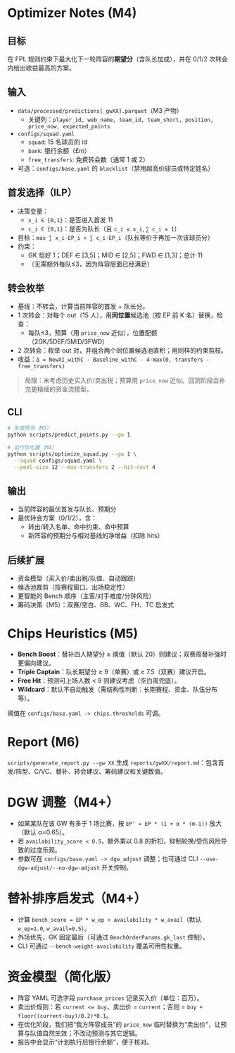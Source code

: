 # Optimizer Notes (M4)

## 目标
在 FPL 规则约束下最大化下一轮阵容的**期望分**（含队长加成），并在 0/1/2 次转会内给出收益最高的方案。

## 输入
- `data/processed/predictions[_gwXX].parquet`（M3 产物）
  - 关键列：`player_id, web_name, team_id, team_short, position, price_now, expected_points`
- `configs/squad.yaml`
  - `squad`: 15 名球员的 id
  - `bank`: 银行余额（£m）
  - `free_transfers`: 免费转会数（通常 1 或 2）
- 可选：`configs/base.yaml` 的 `blacklist`（禁用超高价球员或特定姓名）

## 首发选择（ILP）
- 决策变量：
  - `x_i ∈ {0,1}`：是否进入首发 11
  - `c_i ∈ {0,1}`：是否为队长（且 `c_i ≤ x_i`, `∑ c_i = 1`）
- 目标：`max ∑ x_i·EP_i + ∑ c_i·EP_i`（队长等价于再加一次该球员分）
- 约束：
  - GK 恰好 1；DEF ∈ [3,5]；MID ∈ [2,5]；FWD ∈ [1,3]；总计 11
  - （无需额外每队≤3，因为阵容层面已经满足）

## 转会枚举
- 基线：不转会，计算当前阵容的首发 + 队长分。
- 1 次转会：对每个 out（15 人），用**同位置**候选池（按 EP 前 K 名）替换，检查：
  - 每队≤3，预算（用 `price_now` 近似），位置配额（2GK/5DEF/5MID/3FWD）
- 2 次转会：枚举 out 对，并组合两个同位置候选池直积；用同样的约束剪枝。
- 收益：`Δ = NewXI_withC - Baseline_withC - 4·max(0, transfers - free_transfers)`

> 局限：未考虑历史买入价/卖出税；预算用 `price_now` 近似。回测阶段会补充更精细的资金流模型。

## CLI
```bash
# 生成预测（M3）
python scripts/predict_points.py --gw 1

# 运行优化器（M4）
python scripts/optimize_squad.py --gw 1 \
  --squad configs/squad.yaml \
  --pool-size 12 --max-transfers 2 --hit-cost 4
```

## 输出
- 当前阵容的最优首发与队长、预期分
- 最优转会方案（0/1/2），含：
  - 转出/转入名单、命中约束、命中预算
  - 新阵容的预期分与相对基线的净增益（扣除 hits）

## 后续扩展
- 资金模型（买入价/卖出税/队值、自动跟踪）
- 候选池裁剪（按赛程窗口、出场稳定性）
- 更智能的 Bench 顺序（主客/对手难度/分钟风险）
- 筹码决策（M5）：双赛/空白、BB、WC、FH、TC 启发式

# Chips Heuristics (M5)

- **Bench Boost**：替补四人期望分 ≥ 阈值（默认 20）则建议；双赛周替补强时更偏向建议。
- **Triple Captain**：队长期望分 ≥ 9（单赛）或 ≥ 7.5（双赛）建议开启。
- **Free Hit**：预测可上场人数 < 9 则建议考虑（空白周兜底）。
- **Wildcard**：默认不自动触发（需结构性判断：长期赛程、资金、队伍分布等）。

阈值在 `configs/base.yaml -> chips.thresholds` 可调。

# Report (M6)
`scripts/generate_report.py --gw XX` 生成
`reports/gwXX/report.md`：包含首发/阵型、C/VC、替补、转会建议、筹码建议和关键数值。

# DGW 调整（M4+）
- 如果某队在该 GW 有多于 1 场比赛，按 `EP' = EP * (1 + α * (m-1))` 放大（默认 α=0.65）。
- 若 `availability_score < 0.5`，额外乘以 0.8 的折扣，抑制轮换/受伤风险导致的过度乐观。
- 参数可在 `configs/base.yaml -> dgw_adjust` 调整；也可通过 CLI `--use-dgw-adjust/--no-dgw-adjust` 开关控制。

# 替补排序启发式（M4+）
- 计算 `bench_score = EP * w_ep + availability * w_avail`（默认 `w_ep=1.0`, `w_avail=0.5`）。
- 外场优先，GK 固定最后（可通过 `BenchOrderParams.gk_last` 控制）。
- CLI 可通过 `--bench-weight-availability` 覆盖可用性权重。


# 资金模型（简化版）
- 阵容 YAML 可选字段 `purchase_prices` 记录买入价（单位：百万）。
- 卖出价规则：若 `current <= buy`，卖出价 = `current`；否则 = `buy + floor((current-buy)/0.2)*0.1`。
- 在优化阶段，我们把“我方阵容成员”的 `price_now` 临时替换为“卖出价”，让预算与队值自然生效；不改动预测与其它逻辑。
- 报告中会显示“计划执行后银行余额”，便于核对。
